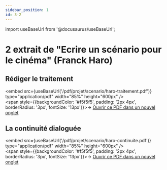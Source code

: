 ```yaml
---
sidebar_position: 1
id: 3-2
---
```

import useBaseUrl from '@docusaurus/useBaseUrl';

# 2 extrait de "Ecrire un scénario pour le cinéma" (Franck Haro)

## Rédiger le traitement

<embed
  src={useBaseUrl('/pdf/projet/scenario/haro-traitement.pdf')}
  type="application/pdf"
  width="85%"
  height="600px"
/>
<br/>
<span style={{backgroundColor: '#f5f5f5', padding: '2px 4px', borderRadius: '3px', fontSize: '13px'}}>→ [Ouvrir ce PDF dans un nouvel onglet](/pdf/projet/scenario/haro-traitement.pdf)</span>

## La continuité dialoguée

<embed
  src={useBaseUrl('/pdf/projet/scenario/haro-continuite.pdf')}
  type="application/pdf"
  width="85%"
  height="600px"
/>
<br/>
<span style={{backgroundColor: '#f5f5f5', padding: '2px 4px', borderRadius: '3px', fontSize: '13px'}}>→ [Ouvrir ce PDF dans un nouvel onglet](/pdf/projet/scenario/haro-continuite.pdf)</span>